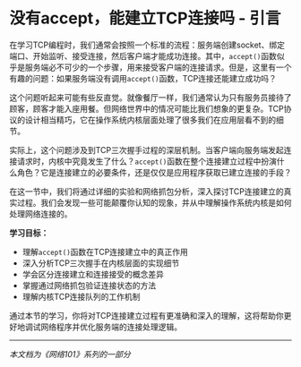 # 没有accept，能建立TCP连接吗 - 引言

在学习TCP编程时，我们通常会按照一个标准的流程：服务端创建socket、绑定端口、开始监听、接受连接，然后客户端才能成功连接。其中，`accept()`函数似乎是服务端必不可少的一个步骤，用来接受客户端的连接请求。但是，这里有一个有趣的问题：如果服务端没有调用`accept()`函数，TCP连接还能建立成功吗？

这个问题听起来可能有些反直觉。就像餐厅一样，我们通常认为只有服务员接待了顾客，顾客才能入座用餐。但网络世界中的情况可能比我们想象的更复杂。TCP协议的设计相当精巧，它在操作系统内核层面处理了很多我们在应用层看不到的细节。

实际上，这个问题涉及到TCP三次握手过程的深层机制。当客户端向服务端发起连接请求时，内核中究竟发生了什么？`accept()`函数在整个连接建立过程中扮演什么角色？它是连接建立的必要条件，还是仅仅是应用程序获取已建立连接的手段？

在这一节中，我们将通过详细的实验和网络抓包分析，深入探讨TCP连接建立的真实过程。我们会发现一些可能颠覆你认知的现象，并从中理解操作系统内核是如何处理网络连接的。

**学习目标：**
- 理解`accept()`函数在TCP连接建立中的真正作用
- 深入分析TCP三次握手在内核层面的实现细节
- 学会区分连接建立和连接接受的概念差异
- 掌握通过网络抓包验证连接状态的方法
- 理解内核TCP连接队列的工作机制

通过本节的学习，你将对TCP连接建立过程有更准确和深入的理解，这将帮助你更好地调试网络程序并优化服务端的连接处理逻辑。

---

*本文档为《网络101》系列的一部分*
